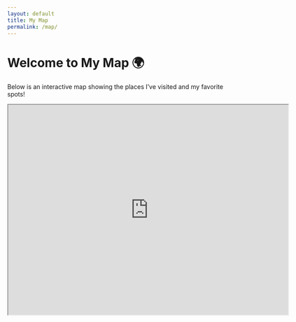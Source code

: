```yaml
---
layout: default
title: My Map
permalink: /map/
---
```


# Welcome to My Map 🌍
Below is an interactive map showing the places I’ve visited and my favorite spots!

<iframe src="https://www.google.com/maps/d/embed?mid=1L3pLbmAMhDYFOkN9HmM-LWPGjrvTUJ0&ehbc=2E312F" width="640" height="480"></iframe>